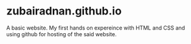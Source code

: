 # zubairadnan.github.io
A basic website. My first hands on expereince with HTML and CSS and using github for hosting of the said website.

